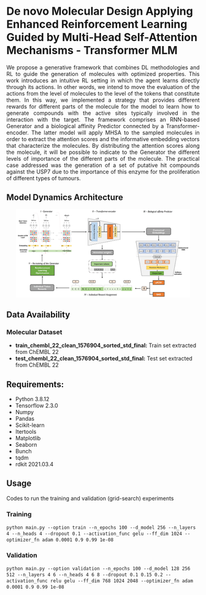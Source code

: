 # De novo Molecular Design Applying Enhanced Reinforcement Learning Guided by Multi-Head Self-Attention Mechanisms - Transformer MLM

<p align="justify"> We propose a generative framework that combines DL methodologies and RL to guide the generation of molecules with optimized properties. This work introduces an intuitive RL setting in which the agent learns directly through its actions. In other words, we intend to move the evaluation of the actions from the level of molecules to the level of the tokens that constitute them. In this way, we implemented a strategy that provides different rewards for different parts of the molecule for the model to learn how to generate compounds with the active sites typically involved in the interaction with the target. The framework comprises an RNN-based Generator and a biological affinity Predictor connected by a Transformer-encoder. The latter model will apply MHSA to the sampled molecules in order to extract the attention scores and the informative embedding vectors that characterize the molecules. By distributing the attention scores along the molecule, it will be possible to indicate to the Generator the different levels of importance of the different parts of the molecule. The practical case addressed was the generation of a set of putative hit compounds against the USP7 due to the importance of this enzyme for the proliferation of different types of tumours. </p>


## Model Dynamics Architecture
<p align="center"><img src="/figures/figure1.jpg" width="90%" height="90%"/></p>

## Data Availability
### Molecular Dataset
- **train_chembl_22_clean_1576904_sorted_std_final:** Train set extracted from ChEMBL 22
- **test_chembl_22_clean_1576904_sorted_std_final:** Test set extracted from ChEMBL 22

## Requirements:
- Python 3.8.12
- Tensorflow 2.3.0
- Numpy 
- Pandas
- Scikit-learn
- Itertools
- Matplotlib
- Seaborn
- Bunch
- tqdm
- rdkit 2021.03.4

## Usage 
Codes to run the training and validation (grid-search) experiments
### Training
```
python main.py --option train --n_epochs 100 --d_model 256 --n_layers 4 --n_heads 4 --dropout 0.1 --activation_func gelu --ff_dim 1024 --optimizer_fn adam 0.0001 0.9 0.99 1e-08
```
### Validation
```
python main.py --option validation --n_epochs 100 --d_model 128 256 512 --n_layers 4 6 --n_heads 4 6 8 --dropout 0.1 0.15 0.2 --activation_func relu gelu --ff_dim 768 1024 2048 --optimizer_fn adam 0.0001 0.9 0.99 1e-08
```
